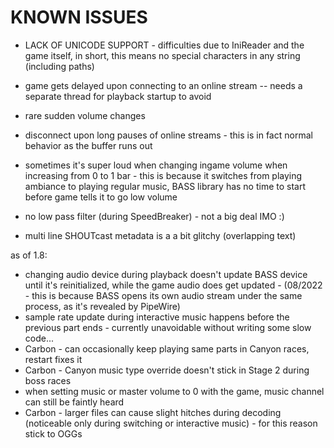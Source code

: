 # KNOWN ISSUES

- LACK OF UNICODE SUPPORT - difficulties due to IniReader and the game itself, in short, this means no special characters in any string (including paths)

- game gets delayed upon connecting to an online stream -- needs a separate thread for playback startup to avoid

- rare sudden volume changes

- disconnect upon long pauses of online streams - this is in fact normal behavior as the buffer runs out

- sometimes it's super loud when changing ingame volume when increasing from 0 to 1 bar - 
  this is because it switches from playing ambiance to playing regular music, BASS library has no time to start before game tells it to go low volume

- no low pass filter (during SpeedBreaker) - not a big deal IMO :)

- multi line SHOUTcast metadata is a a bit glitchy (overlapping text)

as of 1.8:

- changing audio device during playback doesn't update BASS device until it's reinitialized, while the game audio does get updated - (08/2022 - this is because BASS opens its own audio stream under the same process, as it's revealed by PipeWire)
- sample rate update during interactive music happens before the previous part ends - currently unavoidable without writing some slow code...
- Carbon - can occasionally keep playing same parts in Canyon races, restart fixes it
- Carbon - Canyon music type override doesn't stick in Stage 2 during boss races
- when setting music or master volume to 0 with the game, music channel can still be faintly heard
- Carbon - larger files can cause slight hitches during decoding (noticeable only during switching or interactive music) - for this reason stick to OGGs